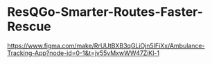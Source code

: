 # ResQGo-Smarter-Routes-Faster-Rescue
https://www.figma.com/make/RrUUtBXB3qGLiOjn5IFiXx/Ambulance-Tracking-App?node-id=0-1&t=jv55vMxwWW47ZiKl-1
